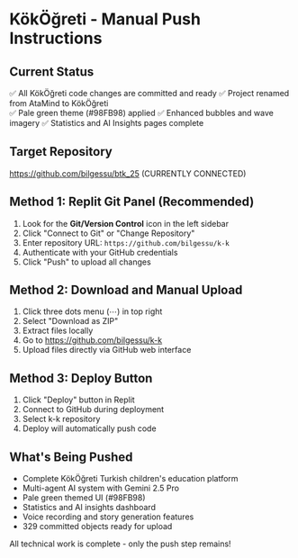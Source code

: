 # KökÖğreti - Manual Push Instructions

## Current Status
✅ All KökÖğreti code changes are committed and ready
✅ Project renamed from AtaMind to KökÖğreti  
✅ Pale green theme (#98FB98) applied
✅ Enhanced bubbles and wave imagery
✅ Statistics and AI Insights pages complete

## Target Repository
https://github.com/bilgessu/btk_25 (CURRENTLY CONNECTED)

## Method 1: Replit Git Panel (Recommended)
1. Look for the **Git/Version Control** icon in the left sidebar
2. Click "Connect to Git" or "Change Repository" 
3. Enter repository URL: `https://github.com/bilgessu/k-k`
4. Authenticate with your GitHub credentials
5. Click "Push" to upload all changes

## Method 2: Download and Manual Upload
1. Click three dots menu (⋯) in top right
2. Select "Download as ZIP"
3. Extract files locally
4. Go to https://github.com/bilgessu/k-k
5. Upload files directly via GitHub web interface

## Method 3: Deploy Button
1. Click "Deploy" button in Replit
2. Connect to GitHub during deployment
3. Select k-k repository
4. Deploy will automatically push code

## What's Being Pushed
- Complete KökÖğreti Turkish children's education platform
- Multi-agent AI system with Gemini 2.5 Pro
- Pale green themed UI (#98FB98)
- Statistics and AI insights dashboard
- Voice recording and story generation features
- 329 committed objects ready for upload

All technical work is complete - only the push step remains!